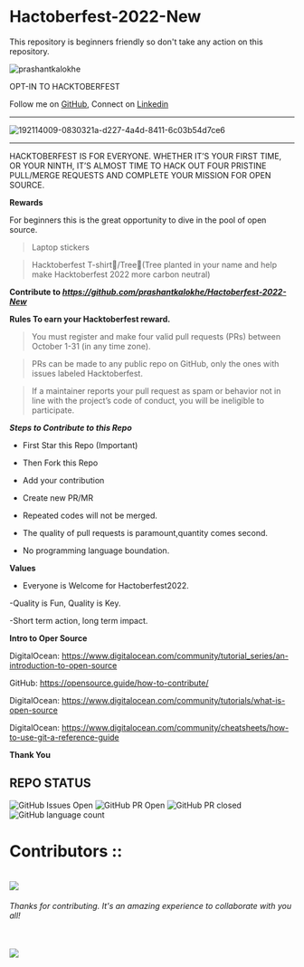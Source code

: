 # Hactoberfest-2022-New
This repository is beginners friendly so don't take any action on this repository.
<p align="left"> <img src="https://komarev.com/ghpvc/?username=prashantkalokhe&label=Profile%20views&color=0e75b6&style=flat" alt="prashantkalokhe" /> </p>


OPT-IN TO HACKTOBERFEST

Follow me on [GitHub](https://github.com/prashantkalokhe), Connect on [Linkedin](https://www.linkedin.com/in/prashant-kalokhe-8509a0199/)

----------------------------------------------------------------------

![192114009-0830321a-d227-4a4d-8411-6c03b54d7ce6](https://user-images.githubusercontent.com/85143283/193421745-be806853-f40c-44f3-9bed-fb083615635b.png)

----------------------------------------------------------------------

HACKTOBERFEST IS FOR EVERYONE. WHETHER IT’S YOUR FIRST TIME, OR YOUR NINTH, IT’S ALMOST TIME TO HACK OUT FOUR PRISTINE PULL/MERGE REQUESTS AND COMPLETE YOUR MISSION FOR OPEN SOURCE.

**Rewards**

For beginners this is the great opportunity to dive in the pool of open source.

>Laptop stickers

>Hacktoberfest T-shirt👕/Tree🌱(Tree planted in your name and help make Hacktoberfest 2022 more carbon neutral)

**Contribute to _https://github.com/prashantkalokhe/Hactoberfest-2022-New_**

**Rules To earn your Hacktoberfest reward.**

>You must register and make four valid pull requests (PRs) between October 1-31 (in any time zone).

>PRs can be made to any public repo on GitHub, only the ones with issues labeled Hacktoberfest.

>If a maintainer reports your pull request as spam or behavior not in line with the project’s code of conduct, you will be ineligible to participate.

***Steps to Contribute to this Repo***

- First Star this Repo (Important)

- Then Fork this Repo

- Add your contribution

- Create new PR/MR

- Repeated codes will not be merged.

- The quality of pull requests is paramount,quantity comes second.

- No programming language boundation.

**Values**

- Everyone is Welcome for Hactoberfest2022.

-Quality is Fun, Quality is Key.

-Short term action, long term impact.

**Intro to Oper Source**

DigitalOcean: https://www.digitalocean.com/community/tutorial_series/an-introduction-to-open-source

GitHub: https://opensource.guide/how-to-contribute/

DigitalOcean: https://www.digitalocean.com/community/tutorials/what-is-open-source

DigitalOcean: https://www.digitalocean.com/community/cheatsheets/how-to-use-git-a-reference-guide

**Thank You**

## REPO STATUS

![GitHub Issues Open](https://img.shields.io/github/issues/prashantkalokhe/Hactoberfest-2022-New?style=for-the-badge&color=green)
![GitHub PR Open](https://img.shields.io/github/issues-pr/prashantkalokhe/Hactoberfest-2022-New?style=for-the-badge&color=aqua)
![GitHub PR closed](https://img.shields.io/github/issues-pr-closed-raw/prashantkalokhe/Hactoberfest-2022-New?style=for-the-badge&color=blue)
![GitHub language count](https://img.shields.io/github/languages/count/prashantkalokhe/Hactoberfest-2022-New?style=for-the-badge&color=brightgreen)

<h1>Contributors :: </h1>
<br>
<a href="https://github.com/prashantkalokhe/Hactoberfest-2022-New/graphs/contributors">
  <img src="https://contrib.rocks/image?repo=prashantkalokhe/Hactoberfest-2022-New" />
</a>
<h6>Thanks for contributing. It's an amazing experience to collaborate with you all!</h6>

<br>

<img src = "https://raw.githubusercontent.com/AnanyaDas162/LGMVIP-WEBDEV/main/Images/code.avif" >
